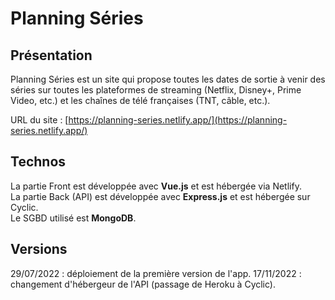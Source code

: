 # Planning Séries

## Présentation

Planning Séries est un site qui propose toutes les dates de sortie à venir des séries sur toutes les plateformes de streaming (Netflix, Disney+, Prime Video, etc.) et les chaînes de télé françaises (TNT, câble, etc.).

URL du site : [https://planning-series.netlify.app/](https://planning-series.netlify.app/)

## Technos

La partie Front est développée avec **Vue.js** et est hébergée via Netlify.  
La partie Back (API) est développée avec **Express.js** et est hébergée sur Cyclic.  
Le SGBD utilisé est **MongoDB**.

## Versions

29/07/2022 : déploiement de la première version de l'app.
17/11/2022 : changement d'hébergeur de l'API (passage de Heroku à Cyclic).
